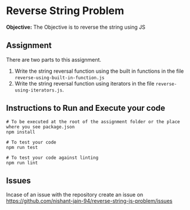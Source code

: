 # Reverse String Problem

**Objective:** The Objective is to reverse the string using JS

## Assignment

There are two parts to this assignment.

1. Write the string reversal function using the built in functions in the file `reverse-using-built-in-function.js`
2. Write the string reversal function using iterators in the file `reverse-using-iterators.js`.

## Instructions to Run and Execute your code

```
# To be executed at the root of the assignment folder or the place where you see package.json
npm install

# To test your code
npm run test

# To test your code against linting
npm run lint
```

## Issues

Incase of an issue with the repository create an issue on https://github.com/nishant-jain-94/reverse-string-js-problem/issues
